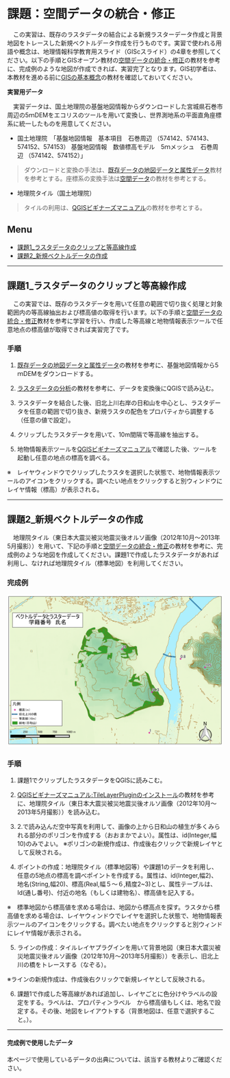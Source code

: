 # 課題：空間データの統合・修正
　この実習は、既存のラスタデータの結合による新規ラスターデータ作成と背景地図をトレースした新規ベクトルデータ作成を行うものです。実習で使われる用語や概念は、地理情報科学教育用スライド（GIScスライド）の4章を参照してください。以下の手順とGISオープン教材の[空間データの統合・修正]の教材を参考に、完成例のような地図が作成できれば、実習完了となります。GIS初学者は、本教材を進める前に[GISの基本概念]の教材を確認しておいてください。

**実習用データ**

　実習データは、国土地理院の基盤地図情報からダウンロードした宮城県石巻市周辺の5ｍDEMをエコリスのツールを用いて変換し、世界測地系の平面直角座標系に統一したものを用意してください。

* 国土地理院　「基盤地図情報　基本項目　石巻周辺 （574142、574143、574152、574153） 基盤地図情報　数値標高モデル　5ｍメッシュ　石巻周辺 （574142、574152）」

>ダウンロードと変換の手法は、[既存データの地図データと属性データ]教材を参考とする。座標系の変換手法は[空間データ]の教材を参考とする。

* 地理院タイル（国土地理院）
>タイルの利用は、[QGISビギナーズマニュアル]の教材を参考とする。

**Menu**
--------
- [課題1_ラスタデータのクリップと等高線作成](#課題1_ラスタデータのクリップと等高線作成)
- [課題2_新規ベクトルデータの作成](#課題2_新規ベクトルデータの作成)
--------

## 課題1_ラスタデータのクリップと等高線作成
　この実習では、既存のラスタデータを用いて任意の範囲で切り抜く処理と対象範囲内の等高線抽出および標高値の取得を行います。以下の手順と[空間データの統合・修正]教材を参考に学習を行い、作成した等高線と地物情報表示ツールで任意地点の標高値が取得できれば実習完了です。

### 手順
1. [既存データの地図データと属性データ]の教材を参考に、基盤地図情報から5ｍDEMをダウンロードする。

2. [ラスタデータの分析]の教材を参考に、データを変換後にQGISで読み込む。

3. ラスタデータを結合した後、旧北上川右岸の日和山を中心とし、ラスタデータを任意の範囲で切り抜き、新規ラスタの配色をプロパティから調整する（任意の値で設定）。  

4. クリップしたラスタデータを用いて、10m間隔で等高線を抽出する。

5. 地物情報表示ツールを[QGISビギナーズマニュアル]で確認した後、ツールを起動し任意の地点の標高を調べる。

※　レイヤウィンドウでクリップしたラスタを選択した状態で、地物情報表示ツールのアイコンをクリックする。調べたい地点をクリックすると別ウィンドウにレイヤ情報（標高）が表示される。

--------

## 課題2_新規ベクトルデータの作成
　地理院タイル（東日本大震災被災地震災後オルソ画像（2012年10月～2013年5月撮影））を用いて、下記の手順と[空間データの統合・修正]の教材を参考に、完成例のような地図を作成してください。課題1で作成したラスタデータがあれば利用し、なければ地理院タイル（標準地図）を利用してください。

### 完成例
![kadai](pic/t10-1.png)

### 手順
1. 課題1でクリップしたラスタデータをQGISに読みこむ。

2. [QGISビギナーズマニュアル:TileLayerPluginのインストール]の教材を参考に、地理院タイル（東日本大震災被災地震災後オルソ画像（2012年10月～2013年5月撮影））を読み込む。

3. 2.で読み込んだ空中写真を利用して、画像の上から日和山の植生が多くみられる部分のポリゴンを作成する（おおまかでよい）。属性は、id(Integer,幅10)のみでよい。
※ポリゴンの新規作成は、作成後右クリックで新規レイヤとして反映される。

4. ポイントの作成：地理院タイル（標準地図等）や課題1のデータを利用し、任意の5地点の標高を調べポイントを作成する。属性は、id(Integer,幅2)、地名(String,幅20)、標高(Real,幅５〜６,精度2~3)とし、属性テーブルは、Id(通し番号)、付近の地名（もしくは建物名）、標高値を記入する。

※　標準地図から標高値を求める場合は、地図から標高点を探す。ラスタから標高値を求める場合は、レイヤウィンドウでレイヤを選択した状態で、地物情報表示ツールのアイコンをクリックする。調べたい地点をクリックすると別ウィンドにレイヤ情報が表示される。

5. ラインの作成：タイルレイヤプラグインを用いて背景地図（東日本大震災被災地震災後オルソ画像（2012年10月～2013年5月撮影））を表示し、旧北上川の橋をトレースする（なぞる）。

※ラインの新規作成は、作成後右クリックで新規レイヤとして反映される。

6. 課題1で作成した等高線があれば追加し、レイヤごとに色分けやラベルの設定をする。ラベルは、プロパティ＞ラベル　から標高値もしくは、地名で設定する。その後、地図をレイアウトする（背景地図は、任意で選択すること。）。

--------

#### 完成例で使用したデータ
本ページで使用しているデータの出典については、該当する教材よりご確認ください。


[空間座標の変換]:../08_空間データ/空間データ.md#空間座標の変換(測地系変換、投影変換)
[QGISビギナーズマニュアル:各種ボタンについて]:../QGIS/QGIS.md#各種ボタンについて
[QGISビギナーズマニュアル:TileLayerPluginのインストール]:../QGIS/QGIS.md#tilelayerpluginのインストール
[利用規約]:../../../policy.md
[その他のライセンスについて]:../../license.md
[よくある質問とエラー]:../../questions/questions.md

[GISの基本概念]:../../00/00.md
[QGISビギナーズマニュアル]:../../QGIS/QGIS.md
[GRASSビギナーズマニュアル]:../../GRASS/GRASS.md
[リモートセンシングとその解析]:../../06/06.md
[既存データの地図データと属性データ]:../../07/07.md
[空間データ]:../../08/08.md
[空間データベース]:../../09/09.md
[空間データの統合・修正]:../../10/10.md
[基本的な空間解析]:../../11/11.md
[ネットワーク分析]:../../12/12.md
[領域分析]:../../13/13.md
[点データの分析]:../../14/14.md
[ラスタデータの分析]:../../15/15.md
[傾向面分析]:../../16/16.md
[空間的自己相関]:../../17/17.md
[空間補間]:../../18/18.md
[空間相関分析]:../../19/19.md
[空間分析におけるスケール]:../../20/20.md
[視覚的伝達]:../../21/21.md
[参加型GISと社会貢献]:../../26/26.md

[地理院地図]:https://maps.gsi.go.jp
[e-Stat]:https://www.e-stat.go.jp/
[国土数値情報]:http://nlftp.mlit.go.jp/ksj/
[基盤地図情報]:http://www.gsi.go.jp/kiban/
[地理院タイル]:http://maps.gsi.go.jp/development/ichiran.html

[課題ページ_QGISビギナーズマニュアル]:../../tasks/t_qgis_entry.md
[課題ページ_GRASSビギナーズマニュアル]:../../tasks/t_grass_entry.md
[課題ページ_リモートセンシングとその解析]:../../tasks/t_06.md
[課題ページ_既存データの地図データと属性データ]:../../tasks/t_07.md
[課題ページ_空間データ]:../../tasks/t_08.md
[課題ページ_空間データベース]:../../tasks/t_09.md
[課題ページ_空間データの統合・修正]:../../tasks/t_10.md
[課題ページ_基本的な空間解析]:../../tasks/t_11.md
[課題ページ_ネットワーク分析]:../../tasks/t_12.md
[課題ページ_基本的な空間解析]:../../tasks/t_13.md
[課題ページ_点データの分析]:../../tasks/t_14.md
[課題ページ_ラスタデータの分析]:../../tasks/t_15.md
[課題ページ_空間補間]:../../tasks/t_18.md
[課題ページ_視覚的伝達]:../../tasks/t_21.md
[課題ページ_参加型GISと社会貢献]:../../tasks/t_26.md
